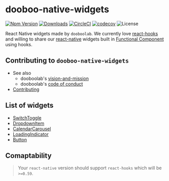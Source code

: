 # dooboo-native-widgets
[![Npm Version](http://img.shields.io/npm/v/dooboo-native-widgets.svg?style=flat-square)](https://npmjs.org/package/dooboo-native-widgets)
[![Downloads](http://img.shields.io/npm/dm/dooboo-native-widgets.svg?style=flat-square)](https://npmjs.org/package/dooboo-native-widgets)
[![CircleCI](https://circleci.com/gh/dooboolab/dooboo-native-widgets.svg?style=shield)](https://circleci.com/gh/dooboolab/dooboo-native-widgets)
[![codecov](https://codecov.io/gh/dooboolab/dooboo-native-widgets/branch/master/graph/badge.svg)](https://codecov.io/gh/dooboolab/dooboo-native-widgets)
![License](http://img.shields.io/npm/l/dooboo-native-widgets.svg?style=flat-square)

React Native widgets made by `dooboolab`.
We currently love [react-hooks](https://code.fb.com/open-source/react-hooks) and willing to share our [react-native](https://facebook.github.io/react-native) widgets built in [Functional Component](https://logrocket.com/blog/pure-functional-components) using hooks.

## Contributing to `dooboo-native-widgets`
* See also
  - dooboolab's [vision-and-mission](https://github.com/dooboolab/dooboolab.com/blob/master/vision-and-mission.md)
  - dooboolab's [code of conduct](https://github.com/dooboolab/dooboolab.com/blob/master/code-of-conduct.md)
* [Contributing](CONTRIBUTING.md)

## List of widgets
* [SwitchToggle](https://github.com/dooboolab/dooboo-native-widgets/tree/master/src/components/shared/SwitchToggle)
* [DropdownItem](https://github.com/dooboolab/dooboo-native-widgets/tree/master/src/components/shared/DropdownItem)
* [CalendarCarousel](https://github.com/dooboolab/dooboo-native-widgets/tree/master/src/components/shared/CalendarCarousel)
* [LoadingIndicator](https://github.com/dooboolab/dooboo-native-widgets/tree/master/src/components/shared/LoadingIndicator)
* [Button](https://github.com/dooboolab/dooboo-native-widgets/tree/master/src/components/shared/Button)

## Comaptability
> Your `react-native` version should support `react-hooks` which will be `>=0.59`.
